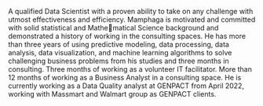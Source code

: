  A qualified Data Scientist with a proven ability to take on any challenge with utmost effectiveness and efficiency. Mamphaga is motivated and committed with solid statistical and Mathematical Science background and demonstrated a history of working in the consulting spaces.
He has more than three years of using predictive modeling, data processing, data analysis,
data visualization, and machine learning algorithms to solve challenging business problems
from his studies and three months in consulting. Three months of working as a volunteer IT
facilitator. More than 12 months of working as a Business Analyst in a consulting space. He
is currently working as a Data Quality analyst at GENPACT from April 2022, working with
Massmart and Walmart group as GENPACT clients.
